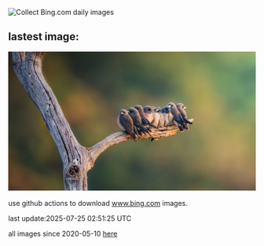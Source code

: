 ![Collect Bing.com daily images](https://github.com/counter2015/bing-daily-images/workflows/Collect%20Bing.com%20daily%20images/badge.svg)
## lastest image:
![](images/img.jpg)

use github actions to download www.bing.com images.

last update:2025-07-25 02:51:25 UTC

all images since 2020-05-10 [here](https://github.com/counter2015/bing-daily-images/tree/master/images) 
